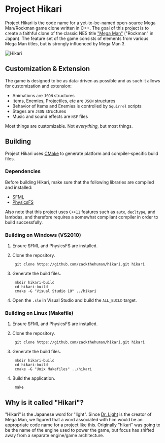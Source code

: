 Project Hikari
==============

Project Hikari is the code name for a yet-to-be-named open-source Mega Man/Rockman game clone written in C++. The goal of this project is to create a faithful clone of the classic NES title ["Mega Man"][2] ("Rockman" in Japan). The feature set of the game consists of elements from various Mega Man titles, but is strongly influenced by Mega Man 3.

![Hikari](http://zackthehuman.com/images/hikari/hikari-logo.png)

## Customization & Extension ##

The game is designed to be as data-driven as possible and as such it allows for customization and extension:

* Animations are `JSON` structures
* Items, Enemies, Projectiles, etc are `JSON` structures
* Behavior of Items and Enemies is controlled by `Squirrel` scripts
* Stages are `JSON` structures
* Music and sound effects are `NSF` files

Most things are customizable. Not _everything_, but most things.

## Building ##

Project Hikari uses [CMake][3] to generate platform and compiler-specific build files.

### Dependencies ###

Before building Hikari, make sure that the following libraries are compiled and installed:

* [SFML][4]
* [PhysicsFS][5]

Also note that this project uses `C++11` features such as `auto`, `decltype`, and lambdas, and therefore requires a somewhat compliant compiler in order to build successfully.

### Building on Windows (VS2010) ###

1. Ensure SFML and PhysicsFS are installed.
2. Clone the repository.

        git clone https://github.com/zackthehuman/hikari.git hikari
    
3. Generate the build files.
    
        mkdir hikari-build
        cd hikari-build
        cmake -G "Visual Studio 10" ../hikari

4. Open the `.sln` in Visual Studio and build the `ALL_BUILD` target.

### Building on Linux (Makefile) ###

1. Ensure SFML and PhysicsFS are installed.
2. Clone the repository.
    
        git clone https://github.com/zackthehuman/hikari.git hikari

3. Generate the build files.
    
        mkdir hikari-build
        cd hikari-build
        cmake -G "Unix Makefiles" ../hikari

4. Build the application.
    
        make

## Why is it called "Hikari"? ##

"Hikari" is the Japanese word for "light". Since [Dr. Light][1] is the creator of Mega Man, we figured that a word associated with him would be an appropriate code name for a project like this. Originally "hikari" was going to be the name of the engine used to power the game, but focus has shifted away from a separate engine/game architecture.

[1]: http://megaman.wikia.com/wiki/Dr._Light
[2]: http://en.wikipedia.org/wiki/Mega_Man
[3]: http://www.cmake.org/
[4]: http://www.sfml-dev.org/
[5]: http://icculus.org/physfs/downloads/
